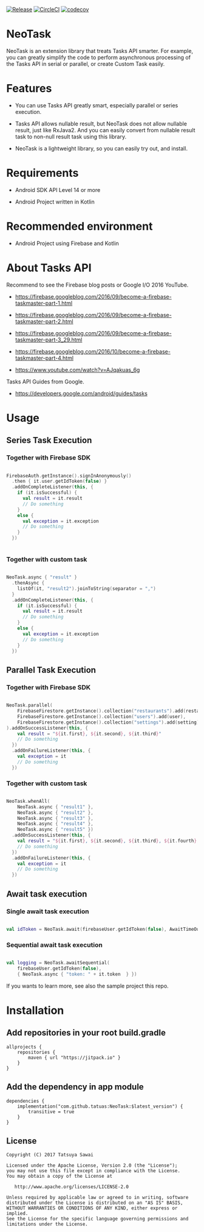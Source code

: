 [![Release](https://jitpack.io/v/tatuas/NeoTask.svg)](https://jitpack.io/#tatuas/NeoTask)
[![CircleCI](https://circleci.com/gh/tatuas/NeoTask/tree/master.svg?style=shield)](https://circleci.com/gh/tatuas/NeoTask/tree/master)
[![codecov](https://codecov.io/gh/tatuas/NeoTask/branch/master/graph/badge.svg)](https://codecov.io/gh/tatuas/NeoTask)

# NeoTask

NeoTask is an extension library that treats Tasks API smarter. For example, you can greatly simplify the code to perform asynchronous processing of the Tasks API in serial or parallel, or create Custom Task easily.

# Features

- You can use Tasks API greatly smart, especially parallel or series execution.

- Tasks API allows nullable result, but NeoTask does not allow nullable result, just like RxJava2. And you can easily convert from nullable result task to non-null result task using this library.

- NeoTask is a lightweight library, so you can easily try out, and install.

# Requirements

- Android SDK API Level 14 or more

- Android Project written in Kotlin

# Recommended environment

- Android Project using Firebase and Kotlin

# About Tasks API

Recommend to see the Firebase blog posts or Google I/O 2016 YouTube.

- https://firebase.googleblog.com/2016/09/become-a-firebase-taskmaster-part-1.html

- https://firebase.googleblog.com/2016/09/become-a-firebase-taskmaster-part-2.html

- https://firebase.googleblog.com/2016/09/become-a-firebase-taskmaster-part-3_29.html

- https://firebase.googleblog.com/2016/10/become-a-firebase-taskmaster-part-4.html

- https://www.youtube.com/watch?v=AJqakuas_6g

Tasks API Guides from Google.

- https://developers.google.com/android/guides/tasks

# Usage

## Series Task Execution

### Together with Firebase SDK

```kotlin

FirebaseAuth.getInstance().signInAnonymously()
  .then { it.user.getIdToken(false) }
  .addOnCompleteListener(this, {
    if (it.isSuccessful) {
      val result = it.result
      // Do something
    }
    else {
      val exception = it.exception
      // Do something
    }
  })
  
```

### Together with custom task

```kotlin

NeoTask.async { "result" }
  .thenAsync {
    listOf(it, "result2").joinToString(separator = ",")
  }
  .addOnCompleteListener(this, {
    if (it.isSuccessful) {
      val result = it.result
      // Do something
    }
    else {
      val exception = it.exception
      // Do something
    }
  })

```

## Parallel Task Execution

### Together with Firebase SDK

```kotlin

NeoTask.parallel(
    FirebaseFirestore.getInstance().collection("restaurants").add(restaurant1),
    FirebaseFirestore.getInstance().collection("users").add(user),
    FirebaseFirestore.getInstance().collection("settings").add(setting)
).addOnSuccessListener(this, {
    val result = "${it.first}, ${it.second}, ${it.third}"
    // Do something
  })
  .addOnFailureListener(this, {
    val exception = it
    // Do something
  })

```

### Together with custom task

```kotlin

NeoTask.whenAll(
    NeoTask.async { "result1" },
    NeoTask.async { "result2" },
    NeoTask.async { "result3" },
    NeoTask.async { "result4" },
    NeoTask.async { "result5" })
  .addOnSuccessListener(this, {
    val result = "${it.first}, ${it.second}, ${it.third}, ${it.fourth}, ${it.five}"
    // Do something
  })
  .addOnFailureListener(this, {
    val exception = it
    // Do something
  })

```

## Await task execution

### Single await task execution

```kotlin

val idToken = NeoTask.await(firebaseUser.getIdToken(false), AwaitTimeOut.seconds(30))

```

### Sequential await task execution

```kotlin

val logging = NeoTask.awaitSequential(
    firebaseUser.getIdToken(false),
    { NeoTask.async { "token: " + it.token  } })

```

If you wants to learn more, see also the sample project this repo.

# Installation

## Add repositories in your root build.gradle

```
allprojects {
    repositories {
        maven { url "https://jitpack.io" }
    }
}
```

## Add the dependency in app module

```
dependencies {
    implementation("com.github.tatuas:NeoTask:$latest_version") {
        transitive = true
    }
}
```

License
-------

    Copyright (C) 2017 Tatsuya Sawai

    Licensed under the Apache License, Version 2.0 (the "License");
    you may not use this file except in compliance with the License.
    You may obtain a copy of the License at

       http://www.apache.org/licenses/LICENSE-2.0

    Unless required by applicable law or agreed to in writing, software
    distributed under the License is distributed on an "AS IS" BASIS,
    WITHOUT WARRANTIES OR CONDITIONS OF ANY KIND, either express or implied.
    See the License for the specific language governing permissions and
    limitations under the License.
